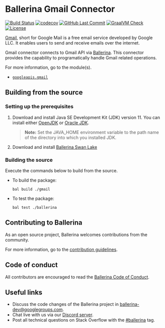 # Ballerina Gmail Connector

[![Build Status](https://github.com/ballerina-platform/module-ballerinax-googleapis.gmail/workflows/CI/badge.svg)](https://github.com/ballerina-platform/module-ballerinax-googleapis.gmail/actions?query=workflow%3ACI)
[![codecov](https://codecov.io/gh/ballerina-platform/module-ballerinax-googleapis.gmail/branch/master/graph/badge.svg)](https://codecov.io/gh/ballerina-platform/module-ballerinax-googleapis.gmail)
[![GitHub Last Commit](https://img.shields.io/github/last-commit/ballerina-platform/module-ballerinax-googleapis.gmail.svg)](https://github.com/ballerina-platform/module-ballerinax-googleapis.gmail/commits/master)
[![GraalVM Check](https://github.com/ballerina-platform/module-ballerinax-googleapis.gmail/actions/workflows/build-with-bal-test-native.yml/badge.svg)](https://github.com/ballerina-platform/module-ballerinax-googleapis.gmail/actions/workflows/build-with-bal-test-native.yml)
[![License](https://img.shields.io/badge/License-Apache%202.0-blue.svg)](https://opensource.org/licenses/Apache-2.0)

[Gmail](https://blog.google/products/gmail/), short for Google Mail is a free email service developed by Google LLC. It
enables users to send and receive emails over the internet.

Gmail connector connects to Gmail API via [Ballerina](https://ballerina.io/). This connector provides the capability to programatically handle Gmail related operations.

For more information, go to the module(s).

- [`googleapis.gmail`](gmail/Module.md)

## Building from the source

### Setting up the prerequisites

1. Download and install Java SE Development Kit (JDK) version 11. You can install either [OpenJDK](https://adoptopenjdk.net/) or [Oracle JDK](https://www.oracle.com/java/technologies/javase-jdk11-downloads.html).

    > **Note:** Set the JAVA_HOME environment variable to the path name of the directory into which you installed JDK.
 
2. Download and install [Ballerina Swan Lake](https://ballerina.io/)

### Building the source

Execute the commands below to build from the source.


- To build the package:
    ```shell script
    bal build ./gmail
    ```

- To test the package:
    ```shell script
    bal test ./ballerina
    ```

## Contributing to Ballerina

As an open source project, Ballerina welcomes contributions from the community. 

For more information, go to the [contribution guidelines](https://github.com/ballerina-platform/ballerina-lang/blob/master/CONTRIBUTING.md).

## Code of conduct
 
All contributors are encouraged to read the [Ballerina Code of Conduct](https://ballerina.io/code-of-conduct).

## Useful links

* Discuss the code changes of the Ballerina project in [ballerina-dev@googlegroups.com](mailto:ballerina-dev@googlegroups.com).
* Chat live with us via our [Discord server](https://discord.gg/ballerinalang).
* Post all technical questions on Stack Overflow with the [#ballerina](https://stackoverflow.com/questions/tagged/ballerina) tag.
